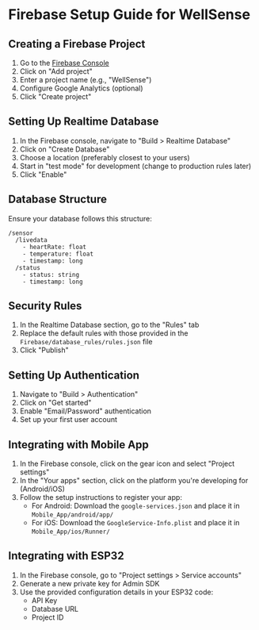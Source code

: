 # Firebase Setup Guide for WellSense

## Creating a Firebase Project

1. Go to the [Firebase Console](https://console.firebase.google.com/)
2. Click on "Add project"
3. Enter a project name (e.g., "WellSense")
4. Configure Google Analytics (optional)
5. Click "Create project"

## Setting Up Realtime Database

1. In the Firebase console, navigate to "Build > Realtime Database"
2. Click on "Create Database"
3. Choose a location (preferably closest to your users)
4. Start in "test mode" for development (change to production rules later)
5. Click "Enable"

## Database Structure

Ensure your database follows this structure:

```
/sensor
  /livedata
    - heartRate: float
    - temperature: float
    - timestamp: long
  /status
    - status: string
    - timestamp: long
```

## Security Rules

1. In the Realtime Database section, go to the "Rules" tab
2. Replace the default rules with those provided in the `Firebase/database_rules/rules.json` file
3. Click "Publish"

## Setting Up Authentication

1. Navigate to "Build > Authentication"
2. Click on "Get started"
3. Enable "Email/Password" authentication
4. Set up your first user account

## Integrating with Mobile App

1. In the Firebase console, click on the gear icon and select "Project settings"
2. In the "Your apps" section, click on the platform you're developing for (Android/iOS)
3. Follow the setup instructions to register your app:
   - For Android: Download the `google-services.json` and place it in `Mobile_App/android/app/`
   - For iOS: Download the `GoogleService-Info.plist` and place it in `Mobile_App/ios/Runner/`

## Integrating with ESP32

1. In the Firebase console, go to "Project settings > Service accounts"
2. Generate a new private key for Admin SDK
3. Use the provided configuration details in your ESP32 code:
   - API Key
   - Database URL
   - Project ID 